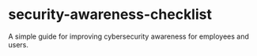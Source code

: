 # security-awareness-checklist
A simple guide for improving cybersecurity awareness for employees and users.
